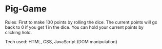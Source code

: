 # Pig-Game

Rules: First to make 100 points by rolling the dice. The current points
			will go back to 0 if you get 1 in the dice. You can hold your current
			points by clicking hold.
      
Tech used: HTML, CSS, JavaScript (DOM manipulation)
